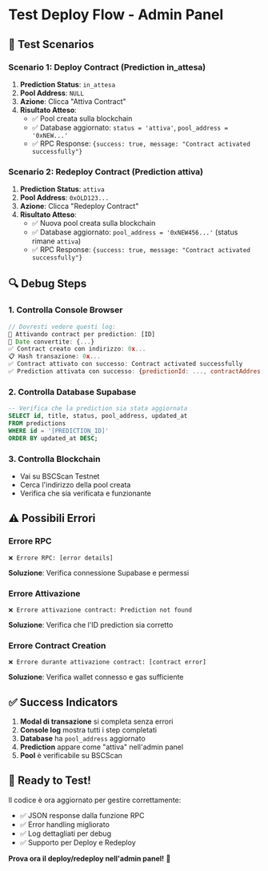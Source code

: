 # Test Deploy Flow - Admin Panel

## 🧪 Test Scenarios

### **Scenario 1: Deploy Contract (Prediction in_attesa)**
1. **Prediction Status**: `in_attesa`
2. **Pool Address**: `NULL`
3. **Azione**: Clicca "Attiva Contract"
4. **Risultato Atteso**:
   - ✅ Pool creata sulla blockchain
   - ✅ Database aggiornato: `status = 'attiva'`, `pool_address = '0xNEW...'`
   - ✅ RPC Response: `{success: true, message: "Contract activated successfully"}`

### **Scenario 2: Redeploy Contract (Prediction attiva)**
1. **Prediction Status**: `attiva`
2. **Pool Address**: `0xOLD123...`
3. **Azione**: Clicca "Redeploy Contract"
4. **Risultato Atteso**:
   - ✅ Nuova pool creata sulla blockchain
   - ✅ Database aggiornato: `pool_address = '0xNEW456...'` (status rimane `attiva`)
   - ✅ RPC Response: `{success: true, message: "Contract activated successfully"}`

## 🔍 Debug Steps

### **1. Controlla Console Browser**
```javascript
// Dovresti vedere questi log:
🚀 Attivando contract per prediction: [ID]
📅 Date convertite: {...}
✅ Contract creato con indirizzo: 0x...
📋 Hash transazione: 0x...
✅ Contract attivato con successo: Contract activated successfully
✅ Prediction attivata con successo: {predictionId: ..., contractAddress: ..., rpcResponse: {...}}
```

### **2. Controlla Database Supabase**
```sql
-- Verifica che la prediction sia stata aggiornata
SELECT id, title, status, pool_address, updated_at 
FROM predictions 
WHERE id = '[PREDICTION_ID]'
ORDER BY updated_at DESC;
```

### **3. Controlla Blockchain**
- Vai su BSCScan Testnet
- Cerca l'indirizzo della pool creata
- Verifica che sia verificata e funzionante

## ⚠️ Possibili Errori

### **Errore RPC**
```
❌ Errore RPC: [error details]
```
**Soluzione**: Verifica connessione Supabase e permessi

### **Errore Attivazione**
```
❌ Errore attivazione contract: Prediction not found
```
**Soluzione**: Verifica che l'ID prediction sia corretto

### **Errore Contract Creation**
```
❌ Errore durante attivazione contract: [contract error]
```
**Soluzione**: Verifica wallet connesso e gas sufficiente

## ✅ Success Indicators

1. **Modal di transazione** si completa senza errori
2. **Console log** mostra tutti i step completati
3. **Database** ha `pool_address` aggiornato
4. **Prediction** appare come "attiva" nell'admin panel
5. **Pool** è verificabile su BSCScan

## 🚀 Ready to Test!

Il codice è ora aggiornato per gestire correttamente:
- ✅ JSON response dalla funzione RPC
- ✅ Error handling migliorato
- ✅ Log dettagliati per debug
- ✅ Supporto per Deploy e Redeploy

**Prova ora il deploy/redeploy nell'admin panel!** 🎯
